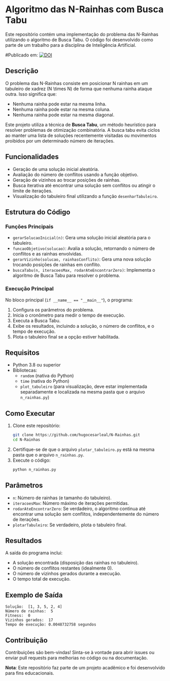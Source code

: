 # Algoritmo das N-Rainhas com Busca Tabu

Este repositório contém uma implementação do problema das N-Rainhas utilizando o algoritmo de Busca Tabu. O código foi desenvolvido como parte de um trabalho para a disciplina de Inteligência Artificial.

#Publicado em:
[![DOI](https://zenodo.org/badge/DOI/10.5281/zenodo.14989033.svg)](https://doi.org/10.5281/zenodo.14989033)

## Descrição

O problema das N-Rainhas consiste em posicionar N rainhas em um tabuleiro de xadrez \(N \times N\) de forma que nenhuma rainha ataque outra. Isso significa que:
- Nenhuma rainha pode estar na mesma linha.
- Nenhuma rainha pode estar na mesma coluna.
- Nenhuma rainha pode estar na mesma diagonal.

Este projeto utiliza a técnica de **Busca Tabu**, um método heurístico para resolver problemas de otimização combinatória. A busca tabu evita ciclos ao manter uma lista de soluções recentemente visitadas ou movimentos proibidos por um determinado número de iterações.

## Funcionalidades

- Geração de uma solução inicial aleatória.
- Avaliação do número de conflitos usando a função objetivo.
- Geração de vizinhos ao trocar posições de rainhas.
- Busca iterativa até encontrar uma solução sem conflitos ou atingir o limite de iterações.
- Visualização do tabuleiro final utilizando a função `desenharTabuleiro`.

## Estrutura do Código

### Funções Principais

- `gerarSolucaoInicial(n)`: Gera uma solução inicial aleatória para o tabuleiro.
- `funcaoObjetivo(solucao)`: Avalia a solução, retornando o número de conflitos e as rainhas envolvidas.
- `gerarVizinho(solucao, rainhasConflito)`: Gera uma nova solução trocando posições de rainhas em conflito.
- `buscaTabu(n, iteracoesMax, rodarAteEncontrarZero)`: Implementa o algoritmo de Busca Tabu para resolver o problema.

### Execução Principal

No bloco principal (`if __name__ == "__main__"`), o programa:
1. Configura os parâmetros do problema.
2. Inicia o cronômetro para medir o tempo de execução.
3. Executa a Busca Tabu.
4. Exibe os resultados, incluindo a solução, o número de conflitos, e o tempo de execução.
5. Plota o tabuleiro final se a opção estiver habilitada.

## Requisitos

- Python 3.8 ou superior
- Bibliotecas:
  - `random` (nativa do Python)
  - `time` (nativa do Python)
  - `plot_tabuleiro` (para visualização, deve estar implementada separadamente e localizada na mesma pasta que o arquivo `n_rainhas.py`)

## Como Executar

1. Clone este repositório:
   ```bash
   git clone https://github.com/hugocesarleal/N-Rainhas.git
   cd N-Rainhas
   ```
2. Certifique-se de que o arquivo `plotar_tabuleiro.py` está na mesma pasta que o arquivo `n_rainhas.py`.
3. Execute o código:
   ```bash
   python n_rainhas.py
   ```

## Parâmetros

- `n`: Número de rainhas (e tamanho do tabuleiro).
- `iteracoesMax`: Número máximo de iterações permitidas.
- `rodarAteEncontrarZero`: Se verdadeiro, o algoritmo continua até encontrar uma solução sem conflitos, independentemente do número de iterações.
- `plotarTabuleiro`: Se verdadeiro, plota o tabuleiro final.

## Resultados

A saída do programa inclui:
- A solução encontrada (disposição das rainhas no tabuleiro).
- O número de conflitos restantes (idealmente 0).
- O número de vizinhos gerados durante a execução.
- O tempo total de execução.

## Exemplo de Saída

```text
Solução:  [1, 3, 5, 2, 4]
Número de rainhas:  5
Fitness:  0
Vizinhos gerados:  17
Tempo de execução: 0.0048732758 segundos
```

## Contribuição

Contribuições são bem-vindas! Sinta-se à vontade para abrir issues ou enviar pull requests para melhorias no código ou na documentação.

**Nota**: Este repositório faz parte de um projeto acadêmico e foi desenvolvido para fins educacionais.
